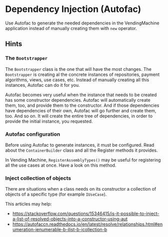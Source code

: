 # Dependency Injection (Autofac)

Use Autofac to generate the needed dependencies in the VendingMachine application instead of manually creating them with `new` operator.

## Hints

### The `Bootstrapper`

The `Bootstrapper` class is the one that will have the most changes. The `Bootstrapper` is creating al the concrete instances of repositories, payment algorithms, views, use cases, etc. Instead of manually creating all this instances, Autofac can do it for you.

Autofac becomes very useful when the instance that needs to be created has some constructor dependencies. Autofac will automatically create them, too, and provide them to the constructor. And if those dependencies have dependencies of their own, Autofac will go further and create them, too. And so on. It will create the entire tree of dependencies, in order to provide the initial instance, you requested.

### Autofac configuration

Before using Autofac to generate instances, it must be configured. Read about the `ContainerBuilder` class and all the Register methods it provides.

In Vending Machine, `RegisterAssemblyTypes()` may be useful for registering all the use cases at once. Have a look on this method.

### Inject collection of objects

There are situations when a class needs on its constructor a collection of objects of a specific type (for example `IUseCase`).

This articles may help:

- https://stackoverflow.com/questions/15346415/is-it-possible-to-inject-a-list-of-resolved-objects-into-a-constructor-using-aut
- https://autofaccn.readthedocs.io/en/latest/resolve/relationships.html#enumeration-ienumerable-b-ilist-b-icollection-b

